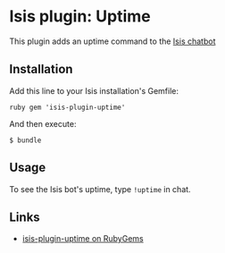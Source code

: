 # Isis plugin: Uptime

This plugin adds an uptime command to the [Isis chatbot](https://github.com/silentgrowl/isis)

## Installation

Add this line to your Isis installation's Gemfile:

``ruby
gem 'isis-plugin-uptime'
``

And then execute:

    $ bundle

## Usage

To see the Isis bot's uptime, type ```!uptime``` in chat.

## Links

* [isis-plugin-uptime on RubyGems](https://rubygems.org/gems/isis-plugin-uptime)
